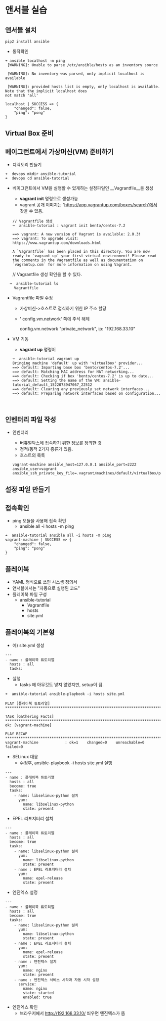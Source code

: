 # 앤서블 실습

## 앤서블 설치

~~~
pip2 install ansible
~~~

* 동작확인

~~~
➜ ansible localhost -m ping
 [WARNING]: Unable to parse /etc/ansible/hosts as an inventory source

 [WARNING]: No inventory was parsed, only implicit localhost is available

 [WARNING]: provided hosts list is empty, only localhost is available. Note that the implicit localhost does
not match 'all'

localhost | SUCCESS => {
    "changed": false,
    "ping": "pong"
}
~~~



## Virtual Box 준비

## 베이그런트에서 가상머신(VM) 준비하기

* 디렉토리 만들기

~~~
➜  devops mkdir ansible-tutorial
➜  devops cd ansible-tutorial
~~~



* 베이그런트에서 VM을 실행할 수 있게하는 설정파일인 __Vagrantfile__을 생성

  * **vagrant init** 명령으로 생성가능
  * vagrant 공개 이미지는 'https://app.vagrantup.com/boxes/search'에서 찾을 수 있음.

  ~~~
  // Vagrantfile 생성
  ➜  ansible-tutorial : vagrant init bento/centos-7.2

  ==> vagrant: A new version of Vagrant is available: 2.0.3!
  ==> vagrant: To upgrade visit: https://www.vagrantup.com/downloads.html

  A `Vagrantfile` has been placed in this directory. You are now
  ready to `vagrant up` your first virtual environment! Please read
  the comments in the Vagrantfile as well as documentation on
  `vagrantup.com` for more information on using Vagrant.
  ~~~


  // Vagrantfile 생성 확인을 할 수 있다.

~~~~
  ➜  ansible-tutorial ls
    Vagrantfile
~~~~



* Vagrantfile 파일 수정

  * 가상머신->호스트로 접식하기 위한 IP 주소 할당

  * ' config.vm.network' 쪽에 주석 해제

      config.vm.network "private_network", ip: "192.168.33.10"

* VM 기동

  * **vagrant up** 명령어

  ~~~
  ➜  ansible-tutorial vagrant up
  Bringing machine 'default' up with 'virtualbox' provider...
  ==> default: Importing base box 'bento/centos-7.2'...
  ==> default: Matching MAC address for NAT networking...
  ==> default: Checking if box 'bento/centos-7.2' is up to date...
  ==> default: Setting the name of the VM: ansible-tutorial_default_1522073947067_22512
  ==> default: Clearing any previously set network interfaces...
  ==> default: Preparing network interfaces based on configuration...
  ~~~

  ​

## 인벤터리 파일 작성

* 인벤터리

  * 버츄얼박스에 접속하기 위한 정보를 정의한 것
  * 정적/동적 2가지 종류가 있음.
  * 호스트의 목록

  ~~~
  vagrant-machine ansible_host=127.0.0.1 ansible_port=2222 ansible_user=vagrant ansible_ssh_private_key_file=.vagrant/machines/default/virtualbox/private_key
  ~~~



## 설정 파일 만들기



## 접속확인

* ping 모듈을 사용해 접속 확인
  * ansible all -i hosts -m ping

~~~
➜  ansible-tutorial ansible all -i hosts -m ping
vagrant-machine | SUCCESS => {
    "changed": false,
    "ping": "pong"
}
~~~



## 플레이북

* YAML 형식으로 쓰인 시스셈 정의서
* 앤서블에서는 "자동으로 실행된 코드"
* 플레이북 파일 구성
  * ansible-tutorial
    * Vagrantfile
    * hosts
    * site.yml



## 플레이북의 기본형

* 예) site.yml 생성

~~~
---
- name : 플레이북 튜토리얼
  hosts : all
  tasks:
~~~

* 실행
  * tasks 에 아무것도 넣지 않았지만, setup이 됨.

~~~
➜  ansible-tutorial ansible-playbook -i hosts site.yml

PLAY [플레이북 튜토리얼] ********************************************************************************************

TASK [Gathering Facts] **************************************************************************************
ok: [vagrant-machine]

PLAY RECAP **************************************************************************************************
vagrant-machine            : ok=1    changed=0    unreachable=0    failed=0

~~~





* SELinux 대응
  * 수정후, ansible-playbook -i hosts site.yml 실행

~~~
---
- name : 플레이북 튜토리얼
  hosts : all
  become: true
  tasks:
    - name: libselinux-python 설치
      yum:
        name: libselinux-python
        state: present
~~~



* EPEL 리포지터리 설치

~~~
---
- name : 플레이북 튜토리얼
  hosts : all
  become: true
  tasks:
    - name: libselinux-python 설치
      yum:
        name: libselinux-python
        state: present
    - name : EPEL 리포지터리 설치
      yum:
        name: epel-release
        state: present
~~~



* 엔진엑스 설정

~~~
---
- name : 플레이북 튜토리얼
  hosts : all
  become: true
  tasks:
    - name: libselinux-python 설치
      yum:
        name: libselinux-python
        state: present
    - name : EPEL 리포지터리 설치
      yum:
        name: epel-release
        state: present
    - name : 엔진엑스 설치
      yum:
        name: nginx
        state: present
    - name : 엔진엑스 서비스 시작과 자동 시작 설정
      service:
        name: nginx
        state: started
        enabled: true
~~~





* 엔진엑스 확인
  * 브라우저에서 http://192.168.33.10/ 띄우면 엔진엑스가 뜸
